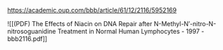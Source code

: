 
https://academic.oup.com/bbb/article/61/12/2116/5952169

![[(PDF) The Effects of Niacin on DNA Repair after N-Methyl-N′-nitro-N-nitrosoguanidine Treatment in Normal Human Lymphocytes - 1997 - bbb2116.pdf]]
